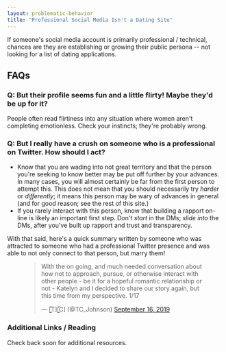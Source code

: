 ```yaml
---
layout: problematic-behavior
title: "Professional Social Media Isn't a Dating Site"
---
```


If someone's social media account is primarily professional / technical, chances are they are establishing or growing their public persona -- not looking for a list of dating applications.

## FAQs

### Q: But their profile seems fun and a little flirty! Maybe they'd be up for it?

People often read flirtiness into any situation where women aren't completing emotionless. Check your instincts; they're probably wrong.

### Q: But I really have a crush on someone who is a professional on Twitter. How should I act?

* Know that you are wading into not great territory and that the person you're seeking to know better may be put off further by your advances. In many cases, you will almost certainly be far from the first person to attempt this. This does not mean that you should necessarily try _harder_ or _differently_; it means this person may be wary of advances in general (and for good reason; see the rest of this site.)
* If you rarely interact with this person, know that building a rapport on-line is likely an important first step. Don't *start* in the DMs; *slide into* the DMs, after you've built up rapport and trust and transparency.

With that said, here's a quick summary written by someone who was attracted to someone who had a professional Twitter presence and was able to not only connect to that person, but marry them!

<figure>
<blockquote class="twitter-tweet"><p lang="en" dir="ltr">With the on going, and much needed conversation about how not to approach, pursue, or otherwise interact with other people - be it for a hopeful romantic relationship or not - Katelyn and I decided to share our story again, but this time from my perspective. 1/17</p>&mdash; [̲̅T][̲̅C] (@TC_Johnson) <a href="https://twitter.com/TC_Johnson/status/1173386888096440321?ref_src=twsrc%5Etfw">September 16, 2019</a></blockquote> <script async src="https://platform.twitter.com/widgets.js" charset="utf-8"></script>
</figure>

### Additional Links / Reading

Check back soon for additional resources.
